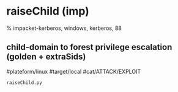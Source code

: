 # raiseChild (imp)

% impacket-kerberos, windows, kerberos, 88

## child-domain to forest privilege escalation (golden + extraSids) 
#plateform/linux #target/local  #cat/ATTACK/EXPLOIT
```
raiseChild.py 
```
